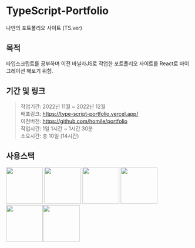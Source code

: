 # TypeScript-Portfolio

나만의 포트폴리오 사이트 (TS.ver)

## 목적

타입스크립트를 공부하며 이전 바닐라JS로 작업한 포트폴리오 사이트를 React로 마이그레이션 해보기 위함.

## 기간 및 링크

> 작업기간: 2022년 11월 ~ 2022년 12월  
> 배포링크: https://type-script-portfolio.vercel.app/  
> 이전버전: https://github.com/homile/portfolio  
> 작업시간: 1일 1시간 ~ 1시간 30분  
> 소요시간: 총 10일 (14시간)

## 사용스택

<img src="https://user-images.githubusercontent.com/56163157/199630041-f0b68ccb-5062-47a2-9924-9f32e817c541.png" width=100px> <img src="https://user-images.githubusercontent.com/56163157/199630154-0c6c4311-3120-470c-a39c-4f68aa763ff4.png" width=100px> <img src="https://user-images.githubusercontent.com/56163157/199630163-0ff3a306-6d3d-489a-aa62-60218341602a.png" width=100px> <img src="https://user-images.githubusercontent.com/56163157/199630177-5924dba2-37d9-4921-b241-f2a1f8db48d2.png" width=100px> <img width="100px" src="https://user-images.githubusercontent.com/56163157/208308609-5ef27158-c780-438b-94bb-f69f965d3fe5.png"><img width="100px" src="https://user-images.githubusercontent.com/56163157/199630429-050353e5-46bc-4b84-b5fa-974c4089a725.png">
